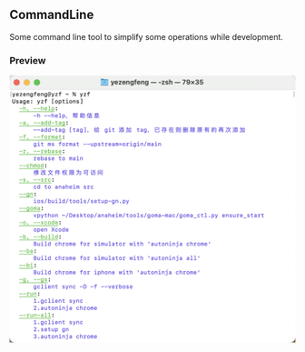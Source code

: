 ## CommandLine

Some command line tool to simplify some operations while development.



### Preview

<img src="./screenshot.png" width="600">
